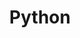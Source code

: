 ---
title: Python
menu: 
  sidebar:
    name: Python
    identifier: Python
    parent: Pythonprogramming-language
    weight: 35
---